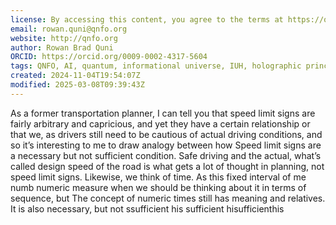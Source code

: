 ```yaml
---
license: By accessing this content, you agree to the terms at https://qnfo.org/LICENSE
email: rowan.quni@qnfo.org
website: http://qnfo.org
author: Rowan Brad Quni
ORCID: https://orcid.org/0009-0002-4317-5604
tags: QNFO, AI, quantum, informational universe, IUH, holographic principle
created: 2024-11-04T19:54:07Z
modified: 2025-03-08T09:39:43Z
---
```


As a former transportation planner, I can tell you that speed limit signs are fairly arbitrary and capricious, and yet they have a certain relationship or that we, as drivers still need to be cautious of actual driving conditions, and so it’s interesting to me to draw analogy between how Speed limit signs are a necessary but not sufficient condition. Safe driving and the actual, what’s called design speed of the road is what gets a lot of thought in planning, not speed limit signs. Likewise, we think of time. As this fixed interval of me numb numeric measure when we should be thinking about it in terms of sequence, but The concept of numeric times still has meaning and relatives. It is also necessary, but not ssufficient his sufficient hisufficienthis
